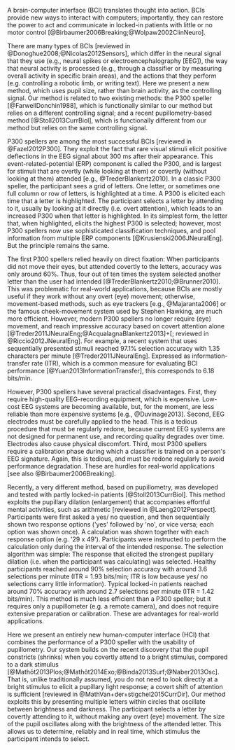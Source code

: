 A brain-computer interface (BCI) translates thought into action. BCIs provide new ways to interact with computers; importantly, they can restore the power to act and communicate in locked-in patients with little or no motor control [@Birbaumer2006Breaking;@Wolpaw2002ClinNeuro].

There are many types of BCIs [reviewed in @Donoghue2008;@Nicolas2012Sensors], which differ in the neural signal that they use (e.g., neural spikes or electroencephalography [EEG]), the way that neural activity is processed (e.g., through a classifier or by measuring overall activity in specific brain areas), and the actions that they perform (e.g. controlling a robotic limb, or writing text). Here we present a new method, which uses pupil size, rather than brain activity, as the controlling signal. Our method is related to two existing methods: the P300 speller [@FarwellDonchin1988], which is functionally similar to our method but relies on a different controlling signal; and a recent pupillometry-based method [@Stoll2013CurrBiol], which is functionally different from our method but relies on the same controlling signal.

P300 spellers are among the most successful BCIs [reviewed in @Fazel2012P300]. They exploit the fact that rare visual stimuli elicit positive deflections in the EEG signal about 300 ms after their appearance. This event-related-potential (ERP) component is called the P300, and is largest for stimuli that are overtly (while looking at them) or covertly (without looking at them) attended [e.g., @TrederBlankertz2010]. In a classic P300 speller, the participant sees a grid of letters. One letter, or sometimes one full column or row of letters, is highlighted at a time. A P300 is elicited each time that a letter is highlighted. The participant selects a letter by attending to it, usually by looking at it directly (i.e. overt attention), which leads to an increased P300 when that letter is highlighted. In its simplest form, the letter that, when highlighted, elicits the highest P300 is selected; however, most P300 spellers now use sophisticated classification techniques, and pool information from multiple ERP components [@Krusienski2006JNeuralEng]. But the principle remains the same.

The first P300 spellers relied heavily on direct fixation: When participants did not move their eyes, but attended covertly to the letters, accuracy was only around 60%. Thus, four out of ten times the system selected another letter than the user had intended [@TrederBlankertz2010;@Brunner2010]. This was problematic for real-world applications, because BCIs are mostly useful if they work without any overt (eye) movement; otherwise, movement-based methods, such as eye trackers [e.g., @Majaranta2006] or the famous cheek-movement system used by Stephen Hawking, are much more efficient. However, modern P300 spellers no longer require (eye) movement, and reach impressive accuracy based on covert attention alone [@Treder2011JNeuralEng;@AcqualagnaBlankertz2013]+[; reviewed in @Riccio2012JNeuralEng]. For example, a recent system that uses sequentially presented stimuli reached 97.1% selection accuracy with 1.35 characters per minute [@Treder2011JNeuralEng]. Expressed as information-transfer rate (ITR), which is a common measure for evaluating BCI performance [@Yuan2013InformationTransfer], this corresponds to 6.18 bits/min.

However, P300 spellers have several practical disadvantages. First, they require high-quality EEG-recording equipment, which is expensive. Low-cost EEG systems are becoming available, but, for the moment, are less reliable than more expensive systems [e.g., @Duvinage2013]. Second, EEG electrodes must be carefully applied to the head. This is a tedious procedure that must be regularly redone, because current EEG systems are not designed for permanent use, and recording quality degrades over time. Electrodes also cause physical discomfort. Third, most P300 spellers require a calibration phase during which a classifier is trained on a person's EEG signature. Again, this is tedious, and must be redone regularly to avoid performance degradation. These are hurdles for real-world applications [see also @Birbaumer2006Breaking].

Recently, a very different method, based on pupillometry, was developed and tested with partly locked-in patients [@Stoll2013CurrBiol]. This method exploits the pupillary dilation (enlargement) that accompanies effortful mental activities, such as arithmetic [reviewed in @Laeng2012Perspect]. Participants were first asked a yes/ no question, and then sequentially shown two response options ('yes' followed by 'no', or vice versa; each option was shown once). A calculation was shown together with each response option (e.g. '29 x 49'). Participants were instructed to perform the calculation only during the interval of the intended response. The selection algorithm was simple: The response that elicited the strongest pupillary dilation (i.e. when the participant was calculating) was selected. Healthy participants reached around 90% selection accuracy with around 3.6 selections per minute (ITR = 1.93 bits/min; ITR is low because yes/ no selections carry little information). Typical locked-in patients reached around 70% accuracy with around 2.7 selections per minute (ITR = 1.42 bits/min). This method is much less efficient than a P300 speller; but it requires only a pupillometer (e.g. a remote camera), and does not require extensive preparation or calibration. These are advantages for real-world applications.

Here we present an entirely new human-computer interface (HCI) that combines the performance of a P300 speller with the usability of pupillometry. Our system builds on the recent discovery that the pupil constricts (shrinks) when you covertly attend to a bright stimulus, compared to a dark stimulus [@Mathôt2013Plos;@Mathôt2014Exo;@Binda2013Surf;@Naber2013Osc]. That is, unlike traditionally assumed, you do not need to look directly at a bright stimulus to elicit a pupillary light response; a covert shift of attention is sufficient [reviewed in @MathVan+der+stigchel2015CurrDir]. Our method exploits this by presenting multiple letters within circles that oscillate between brightness and darkness. The participant selects a letter by covertly attending to it, without making any overt (eye) movement. The size of the pupil oscillates along with the brightness of the attended letter. This allows us to determine, reliably and in real time, which stimulus the participant intends to select.
